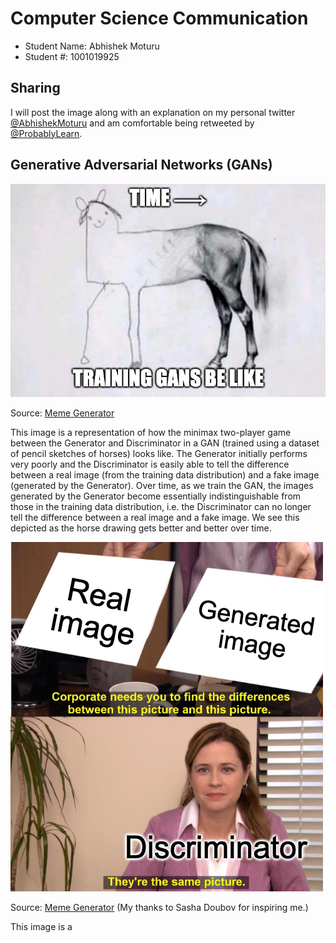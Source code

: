 # Computer Science Communication

- Student Name: Abhishek Moturu
- Student #: 1001019925

## Sharing

I will post the image along with an explanation on my personal twitter [@AbhishekMoturu](https://twitter.com/AbhishekMoturu) and am comfortable being retweeted by [@ProbablyLearn](https://twitter.com/ProbablyLearn).

## Generative Adversarial Networks (GANs)

![](./gan-horse.png)

Source: [Meme Generator](https://imgflip.com/i/558lk5)

This image is a representation of how the minimax two-player game between the Generator and Discriminator in a GAN (trained using a dataset of pencil sketches of horses) looks like. The Generator initially performs very poorly and the Discriminator is easily able to tell the difference between a real image (from the training data distribution) and a fake image (generated by the Generator). Over time, as we train the GAN, the images generated by the Generator become essentially indistinguishable from those in the training data distribution, i.e. the Discriminator can no longer tell the difference between a real image and a fake image. We see this depicted as the horse drawing gets better and better over time.

![](./gan-office.png)

Source: [Meme Generator](https://imgflip.com/i/559d8n) (My thanks to Sasha Doubov for inspiring me.)

This image is a
